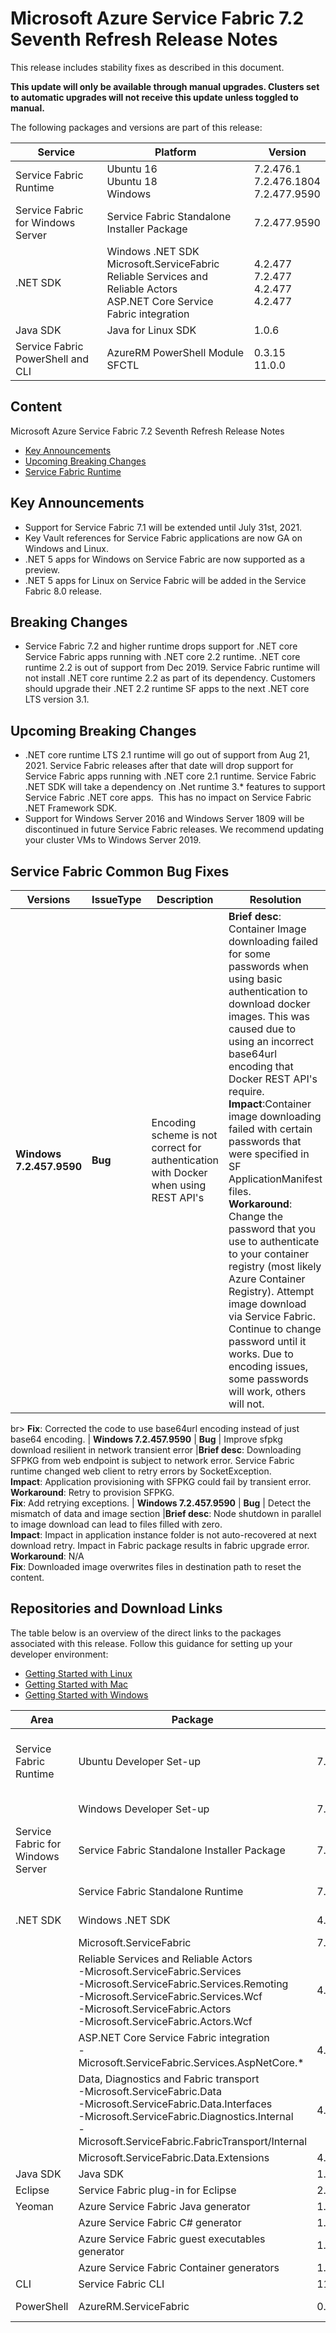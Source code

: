 # Microsoft Azure Service Fabric 7.2 Seventh Refresh Release Notes

This release includes stability fixes as described in this document.

**This update will only be available through manual upgrades. Clusters set to automatic upgrades will not receive this update unless toggled to manual.**

The following packages and versions are part of this release:

| Service | Platform | Version |
|---------|----------|---------|
|Service Fabric Runtime| Ubuntu 16 <br> Ubuntu 18 <br> Windows | 7.2.476.1 <br> 7.2.476.1804 <br> 7.2.477.9590 |
|Service Fabric for Windows Server|Service Fabric Standalone Installer Package | 7.2.477.9590 |
|.NET SDK |Windows .NET SDK <br> Microsoft.ServiceFabric <br> Reliable Services and Reliable Actors <br> ASP.NET Core Service Fabric integration| 4.2.477 <br> 7.2.477 <br> 4.2.477 <br> 4.2.477 |
|Java SDK  |Java for Linux SDK  | 1.0.6 |
|Service Fabric PowerShell and CLI | AzureRM PowerShell Module  <br> SFCTL | 0.3.15 <br> 11.0.0 |

## Content 

Microsoft Azure Service Fabric 7.2 Seventh Refresh Release Notes

* [Key Announcements](#key-announcements)
* [Upcoming Breaking Changes](#breaking-changes)
* [Service Fabric Runtime](#service-fabric-runtime)

## Key Announcements

*  Support for Service Fabric 7.1 will be extended until July 31st, 2021.
*  Key Vault references for Service Fabric applications are now GA on Windows and Linux.
* .NET 5 apps for Windows on Service Fabric are now supported as a preview.
* .NET 5 apps for Linux on Service Fabric will be added in the Service Fabric 8.0 release.

## Breaking Changes

- Service Fabric 7.2 and higher runtime drops support for .NET core Service Fabric apps running with .NET core 2.2 runtime. .NET core runtime 2.2 is out of support from Dec 2019. Service Fabric runtime will not install .NET core runtime 2.2 as part of its dependency. Customers should upgrade their .NET 2.2 runtime SF apps to the next .NET core LTS version 3.1.

## Upcoming Breaking Changes

- .NET core runtime LTS 2.1 runtime will go out of support from Aug 21, 2021. Service Fabric releases after that date will drop support for Service Fabric apps running with .NET core 2.1 runtime. Service Fabric .NET SDK will take a dependency on .Net runtime 3.* features to support Service Fabric .NET core apps.  This has no impact on Service Fabric .NET Framework SDK.
- Support for Windows Server 2016 and Windows Server 1809 will be discontinued in future Service Fabric releases. We recommend updating your cluster VMs to Windows Server 2019.

## Service Fabric Common Bug Fixes

| Versions | IssueType | Description | Resolution | 
|-|-|-|-|
| **Windows 7.2.457.9590** | **Bug** | Encoding scheme is not correct for authentication with Docker when using REST API's |**Brief desc**: Container Image downloading failed for some passwords when using basic authentication to download docker images.  This was caused due to using an incorrect base64url encoding that Docker REST API's require. <br> **Impact**:Container image downloading failed with certain passwords that were specified in SF ApplicationManifest files. <br> **Workaround**:  Change the password that you use to authenticate to your container registry (most likely Azure Container Registry).  Attempt image download via Service Fabric.  Continue to change password until it works.  Due to encoding issues, some passwords will work, others will not.
br> **Fix**:  Corrected the code to use base64url encoding instead of just base64 encoding.
| **Windows 7.2.457.9590** | **Bug** | Improve sfpkg download resilient in network transient error |**Brief desc**:  Downloading SFPKG from web endpoint is subject to network error. Service Fabric runtime changed web client to retry errors by SocketException. <br> **Impact**: Application provisioning with SFPKG could fail by transient error. <br> **Workaround**:  Retry to provision SFPKG. <br> **Fix**: Add retrying exceptions.
| **Windows 7.2.457.9590** | **Bug** | Detect the mismatch of data and image section |**Brief desc**:  Node shutdown in parallel to image download can lead to files filled with zero. <br> **Impact**: Impact in application instance folder is not auto-recovered at next download retry. Impact in Fabric package results in fabric upgrade error. <br> **Workaround**: N/A <br> **Fix**: Downloaded image overwrites files in destination path to reset the content.

## Repositories and Download Links
The table below is an overview of the direct links to the packages associated with this release. 
Follow this guidance for setting up your developer environment: 
* [Getting Started with Linux](https://docs.microsoft.com/azure/service-fabric/service-fabric-get-started-linux)
* [Getting Started with Mac](https://docs.microsoft.com/azure/service-fabric/service-fabric-get-started-mac)
* [Getting Started with Windows](https://docs.microsoft.com/azure/service-fabric/service-fabric-get-started)

| Area | Package | Version | Repository | Direct Download Link |
|-|-|-|-|-|
|Service Fabric Runtime |Ubuntu Developer Set-up | 7.2.476.1 |N/A | Cluster Runtime: https://apt-mo.trafficmanager.net/repos/servicefabric/pool/main/s/servicefabric <br> Service Fabric SDK for local cluster setup: https://apt-mo.trafficmanager.net/repos/servicefabric/pool/main/s/servicefabricsdkcommon/ <br> Container image: https://hub.docker.com/r/microsoft/service-fabric-onebox/ 
|| Windows Developer Set-up| 7.2.477.9590 | N/A | https://download.microsoft.com/download/f/c/3/fc39707f-f67c-4c1b-9274-a055a3eb51b8/MicrosoftServiceFabric.7.2.477.9590.exe |
| Service Fabric for Windows Server |Service Fabric Standalone Installer Package | 7.2.477.9590 |N/A | https://download.microsoft.com/download/8/3/6/836E3E99-A300-4714-8278-96BC3E8B5528/7.2.477.9590/Microsoft.Azure.ServiceFabric.WindowsServer.7.2.477.9590.zip |
||Service Fabric Standalone Runtime | 7.2.477.9590 |N/A | https://download.microsoft.com/download/B/0/B/B0BCCAC5-65AA-4BE3-AB13-D5FF5890F4B5/7.2.477.9590/MicrosoftAzureServiceFabric.7.2.477.9590.cab |
|.NET SDK |Windows .NET SDK | 4.2.477 |N/A | https://download.microsoft.com/download/f/c/3/fc39707f-f67c-4c1b-9274-a055a3eb51b8/MicrosoftServiceFabricSDK.4.2.477.msi |
||Microsoft.ServiceFabric | 7.2.477 |N/A |https://www.nuget.org |
||Reliable Services and Reliable Actors<br>\-Microsoft.ServiceFabric.Services<br>\-Microsoft.ServiceFabric.Services.Remoting<br>\-Microsoft.ServiceFabric.Services.Wcf <br>\-Microsoft.ServiceFabric.Actors <br>\-Microsoft.ServiceFabric.Actors.Wcf | 4.2.477 |https://github.com/Azure/service-fabric-services-and-actors-dotnet |https://www.nuget.org |
||ASP.NET Core Service Fabric integration<br>\-Microsoft.ServiceFabric.Services.AspNetCore.*| 4.2.477 |https://github.com/Azure/service-fabric-aspnetcore |https://www.nuget.org |
||Data, Diagnostics and Fabric transport<br>\-Microsoft.ServiceFabric.Data <br>\-Microsoft.ServiceFabric.Data.Interfaces <br>\-Microsoft.ServiceFabric.Diagnostics.Internal <br>\-Microsoft.ServiceFabric.FabricTransport/Internal | 4.2.477 |N/A| https://www.nuget.org |
||Microsoft.ServiceFabric.Data.Extensions | 4.2.477 | N/A |https://www.nuget.org |
|Java SDK |Java SDK | 1.0.6 |N/A |https://mvnrepository.com/artifact/com.microsoft.servicefabric/sf-actors/1.0.6 |
|Eclipse |Service Fabric plug-in for Eclipse | 2.0.7 | N/A |N/A |
|Yeoman |Azure Service Fabric Java generator | 1.0.7 |https://github.com/Azure/generator-azuresfjava |N/A |
||Azure Service Fabric C# generator | 1.0.9 |https://github.com/Azure/generator-azuresfcsharp |N/A |
||Azure Service Fabric guest executables generator | 1.0.1 |https://github.com/Azure/generator-azuresfguest |N/A|
||Azure Service Fabric Container generators | 1.0.1 |https://github.com/Azure/generator-azuresfcontainer |N/A |
|CLI |Service Fabric CLI | 11.0.0 |https://github.com/Azure/service-fabric-cli |https://pypi.python.org/pypi/sfctl |
|PowerShell |AzureRM.ServiceFabric | 0.3.15 |https://github.com/Azure/azure-powershell/tree/preview/src/ResourceManager/ServiceFabric |https://www.powershellgallery.com/packages/AzureRM.ServiceFabric/0.3.15  |
